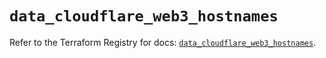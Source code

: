 # `data_cloudflare_web3_hostnames`

Refer to the Terraform Registry for docs: [`data_cloudflare_web3_hostnames`](https://registry.terraform.io/providers/cloudflare/cloudflare/5.7.0/docs/data-sources/web3_hostnames).
